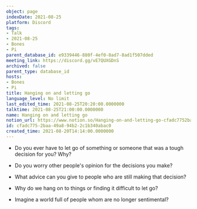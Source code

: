 ```yaml
---
object: page
indexDate: 2021-08-25
platform: Discord
tags:
- Talk
- 2021-08-25
- Bones
- Pi
parent_database_id: e9339446-880f-4ef0-8ad7-8ad1f507dded
meeting_link: https://discord.gg/vE7QUXGDnS
archived: false
parent_type: database_id
hosts:
- Bones
- Pi
title: Hanging on and letting go
language_level: No limit
last_edited_time: 2021-08-25T20:20:00.0000000
talktime: 2021-08-25T21:00:00.0000000
name: Hanging on and letting go
notion_url: https://www.notion.so/Hanging-on-and-letting-go-cfadc7752baa49a894b22c1b340abac0
id: cfadc775-2baa-49a8-94b2-2c1b340abac0
created_time: 2021-08-20T14:14:00.0000000
---
```


   - Do you ever have to let go of something or someone that was a tough decision for you? Why?



   - Do you worry other people's opinion for the decisions you make?
   - What advice can you give to people who are still making that decision?
   - Why do we hang on to things or finding it difficult to let go?
   - Imagine a world full of people whom are no longer sentimental?









